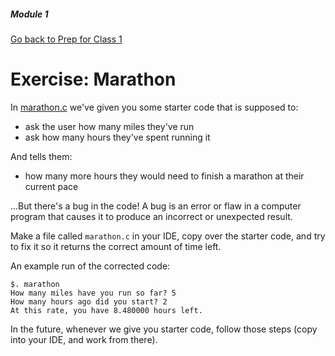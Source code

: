 ##### Module 1

[Go back to Prep for Class 1](../../class1-prep)

# Exercise: Marathon

In [marathon.c](./marathon.c) we've given you some starter code that is supposed to:
- ask the user how many miles they've run
- ask how many hours they've spent running it

And tells them:
- how many more hours they would need to finish a marathon at their current pace

...But there's a bug in the code! A bug is an error or flaw in a computer program that causes it to produce an incorrect or unexpected result.

Make a file called `marathon.c` in your IDE, copy over the starter code, and try to fix it so it returns the correct amount of time left.

An example run of the corrected code:
```
$. marathon
How many miles have you run so far? 5
How many hours ago did you start? 2
At this rate, you have 8.480000 hours left.
```

In the future, whenever we give you starter code, follow those steps (copy into your IDE, and work from there). 
